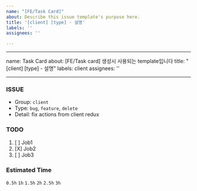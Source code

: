 ```yaml
---
name: "[FE/Task Card]"
about: Describe this issue template's purpose here.
title: '[client] [type] - 설명'
labels: ''
assignees: ''

---
```


---
name: Task Card
about: [FE/Task card] 생성시 사용되는 template입니다
title: "[client] [type] - 설명"
labels: client
assignees: ''

---

### ISSUE
- Group: `client`
- Type: `bug`, `feature`, `delete`
- Detail: fix actions from client redux

### TODO
1. [ ] Job1
2. [X] Job2
3. [ ] Job3

### Estimated Time
`0.5h`
`1h`
`1.5h`
`2h`
`2.5h`
`3h`

